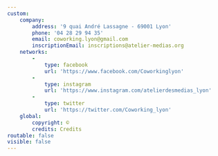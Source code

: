 ```yaml
---
custom:
    company:
        address: '9 quai André Lassagne - 69001 Lyon'
        phone: '04 28 29 94 35'
        email: coworking.lyon@gmail.com
        inscriptionEmail: inscriptions@atelier-medias.org
    networks:
        -
            type: facebook
            url: 'https://www.facebook.com/Coworkinglyon'
        -
            type: instagram
            url: 'https://www.instagram.com/atelierdesmedias_lyon'
        -
            type: twitter
            url: 'https://twitter.com/Coworking_lyon'
    global:
        copyright: ©
        credits: Credits
routable: false
visible: false
---
```


